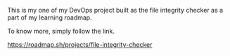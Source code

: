 This is my one of my DevOps project built as the file integrity checker as a part of my learning roadmap.

To know more, simply follow the link.

https://roadmap.sh/projects/file-integrity-checker

